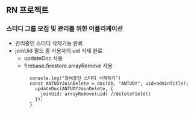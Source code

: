 ## RN 프로젝트
### 스터디 그룹 모집 및 관리를 위한 어플리케이션

* 관리중인 스터디 삭제기능 완료
* joinUid 필드 중 사용자의 uid 삭제 완료
  * updateDoc 사용
  * firebase.firestore.arrayRemove 사용
    ```const pressDeleteJoinButton = () => {
      console.log("참여중인 스터디 삭제하기")
      const ANTUDYJoinDelete = doc(db, "ANTUDY", uid+adminTitle);
        updateDoc(ANTUDYJoinDelete, {
          joinUid: arrayRemove(uid) //deleteField()
        });
      }

